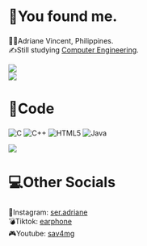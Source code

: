 <!-- This is a comment! -->
# 🤨You found me.
###
👨‍💻Adriane Vincent, Philippines.<br/>
✍Still studying [Computer Engineering](https://www.facebook.com/icpepuc3).<br/>

<!--INSPOS: https://github.com/anuraghazra/github-readme-stats -->
![](https://github-readme-stats.vercel.app/api?username=TheCoalNoob&theme=dark&hide_border=false&include_all_commits=false&count_private=false)<br/>
![](https://github-readme-streak-stats.herokuapp.com/?user=TheCoalNoob&theme=dark&hide_border=false)<br/>

# 📕Code
###
<!--INSPOS: https://github.com/Ileriayo/markdown-badges -->
![C](https://img.shields.io/badge/c-%2300599C.svg?style=for-the-badge&logo=c&logoColor=white) 
![C++](https://img.shields.io/badge/c++-%2300599C.svg?style=for-the-badge&logo=c%2B%2B&logoColor=white) 
![HTML5](https://img.shields.io/badge/html5-%23E34F26.svg?style=for-the-badge&logo=html5&logoColor=white) 
![Java](https://img.shields.io/badge/java-%23ED8B00.svg?style=for-the-badge&logo=openjdk&logoColor=white)
<!--INSPOS: https://gprm.itsvg.in -->
![](https://github-readme-stats.vercel.app/api/top-langs/?username=TheCoalNoob&theme=dark&hide_border=false&include_all_commits=false&count_private=false&layout=compact)

# 💻Other Socials
###
📸Instagram: [ser.adriane](https://www.instagram.com/ser.adriane/) <br/>
💣Tiktok:   [earphone](https://www.tiktok.com/@ololhahaha) <br/>
🎮Youtube:  [sav4mg](https://www.youtube.com/@sav4mg) <br/>
